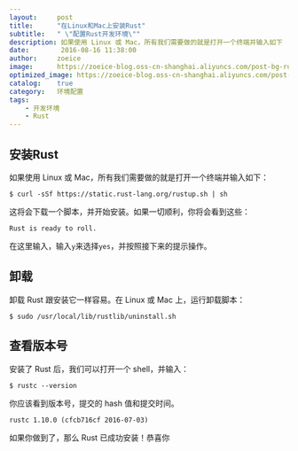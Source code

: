 ```yaml
---
layout:     post
title:      "在Linux和Mac上安装Rust"
subtitle:   " \"配置Rust开发环境\""
description: 如果使用 Linux 或 Mac，所有我们需要做的就是打开一个终端并输入如下
date:        2016-08-16 11:38:00
author:     zoeice
image:      https://zoeice-blog.oss-cn-shanghai.aliyuncs.com/post-bg-ruby.jpg
optimized_image: https://zoeice-blog.oss-cn-shanghai.aliyuncs.com/post-bg-ruby.jpg?x-oss-process=image/resize,w_380
catalog:    true
category:   环境配置
tags:
    - 开发环境
    - Rust
---
```


## 安装Rust  
如果使用 Linux 或 Mac，所有我们需要做的就是打开一个终端并输入如下：  

```Shell
$ curl -sSf https://static.rust-lang.org/rustup.sh | sh
```

这将会下载一个脚本，并开始安装。如果一切顺利，你将会看到这些：  

```Shell
Rust is ready to roll.
```

在这里输入，输入`y`来选择`yes`，并按照接下来的提示操作。

## 卸载  
卸载 Rust 跟安装它一样容易。在 Linux 或 Mac 上，运行卸载脚本：

```Shell
$ sudo /usr/local/lib/rustlib/uninstall.sh
```

## 查看版本号  
安装了 Rust 后，我们可以打开一个 shell，并输入：

```Shell
$ rustc --version
```

你应该看到版本号，提交的 hash 值和提交时间。  

```Shell
rustc 1.10.0 (cfcb716cf 2016-07-03)
```

如果你做到了，那么 Rust 已成功安装！恭喜你
